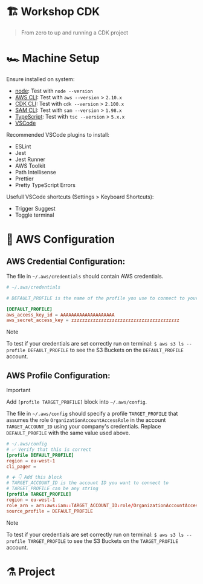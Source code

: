 # 🏗️ Workshop CDK

> From zero to up and running a CDK project

# 🏎️ Machine Setup

Ensure installed on system:

- [node](https://nodejs.org/en/download/current): Test with `node --version`
- [AWS CLI](https://aws.amazon.com/cli/): Test with `aws --version` > `2.10.x`
- [CDK CLI](https://docs.aws.amazon.com/cdk/v2/guide/cli.html): Test with `cdk --version` > `2.100.x`
- [SAM CLI](https://docs.aws.amazon.com/serverless-application-model/latest/developerguide/install-sam-cli.html#install-sam-cli-instructions): Test with `sam --version` > `1.98.x`
- [TypeScript](https://typestrong.org/ts-node/docs/installation/): Test with `tsc --version` > `5.x.x`
- [VSCode](https://code.visualstudio.com/)

Recommended VSCode plugins to install:

- ESLint
- Jest
- Jest Runner
- AWS Toolkit
- Path Intellisense
- Prettier
- Pretty TypeScript Errors

Usefull VSCode shortcuts (Settings > Keyboard Shortcuts):

- Trigger Suggest
- Toggle terminal

# 🔐 AWS Configuration

## AWS Credential Configuration:

The file in `~/.aws/credentials` should contain AWS credentials.

```toml
# ~/.aws/credentials

# DEFAULT_PROFILE is the name of the profile you use to connect to your company. It can be any string

[DEFAULT_PROFILE]
aws_access_key_id = AAAAAAAAAAAAAAAAAAAA
aws_secret_access_key = zzzzzzzzzzzzzzzzzzzzzzzzzzzzzzzzzzzzzzzz
```

> [!Note]
> To test if your credentials are set correctly run on terminal:
> `$ aws s3 ls --profile DEFAULT_PROFILE` to see the S3 Buckets on the `DEFAULT_PROFILE` account.

## AWS Profile Configuration:

> [!IMPORTANT]
> Add `[profile TARGET_PROFILE]` block into `~/.aws/config`.

The file in `~/.aws/config` should specify a profile `TARGET_PROFILE` that assumes the role `OrganizationAccountAccessRole` in the account `TARGET_ACCOUNT_ID` using your company's credentials.
Replace `DEFAULT_PROFILE` with the same value used above.

```toml
# ~/.aws/config
# ✅ Verify that this is correct
[profile DEFAULT_PROFILE]
region = eu-west-1
cli_pager =

# ➕ 👇 Add this block
# TARGET_ACCOUNT_ID is the account ID you want to connect to
# TARGET_PROFILE can be any string
[profile TARGET_PROFILE]
region = eu-west-1
role_arn = arn:aws:iam::TARGET_ACCOUNT_ID:role/OrganizationAccountAccessRole
source_profile = DEFAULT_PROFILE
```

> [!Note]
> To test if your credentials are set correctly run on terminal: 
> `$ aws s3 ls --profile TARGET_PROFILE` to see the S3 Buckets on the `TARGET_PROFILE` account.

# ⚗️ Project
